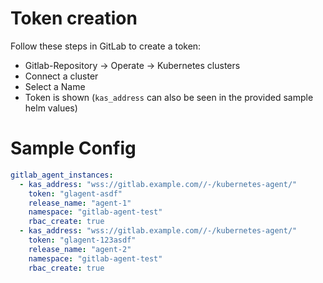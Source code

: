 
# Token creation
Follow these steps in GitLab to create a token:
* Gitlab-Repository -> Operate -> Kubernetes clusters
* Connect a cluster
* Select a Name
* Token is shown (`kas_address` can also be seen in the provided sample helm values)


# Sample Config

```yaml
gitlab_agent_instances:
  - kas_address: "wss://gitlab.example.com//-/kubernetes-agent/"
    token: "glagent-asdf"
    release_name: "agent-1"
    namespace: "gitlab-agent-test"
    rbac_create: true
  - kas_address: "wss://gitlab.example.com//-/kubernetes-agent/"
    token: "glagent-123asdf"
    release_name: "agent-2"
    namespace: "gitlab-agent-test"
    rbac_create: true

```
